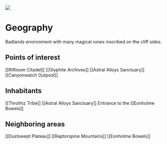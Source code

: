 ![](https://lh7-us.googleusercontent.com/YLztvQFxo2ssMgld8JM-fXG9grEYy3MrA9GARPQ5D_BmJCzoBuwQntGSDeih7SPe9oyIMQx9aDwo7NSpvHr8OQ5DqssHsrfagvs0jfxvlgTEbq5aSS7U4J-Fk8wg6_V2v07CdJ4YQcGrJMYOM2RlPfAmQQ=nw)
# Geography
Badlands environment with many magical runes inscribed on the cliff sides.
## Points of interest
[[Riftloom Citadel]]
[[Glyphite Archives]]
[[Astral Alloys Sanctuary]]
[[Canyonwatch Outpost]]
## Inhabitants
[[Throthiz Tribe]]
[[Astral Alloys Sanctuary]]
Entrance to the [[Eonholme Bowels]]
## Neighboring areas
[[Dustswept Plateau]]
[[Raptorspine Mountains]]
[[Eonholme Bowels]]